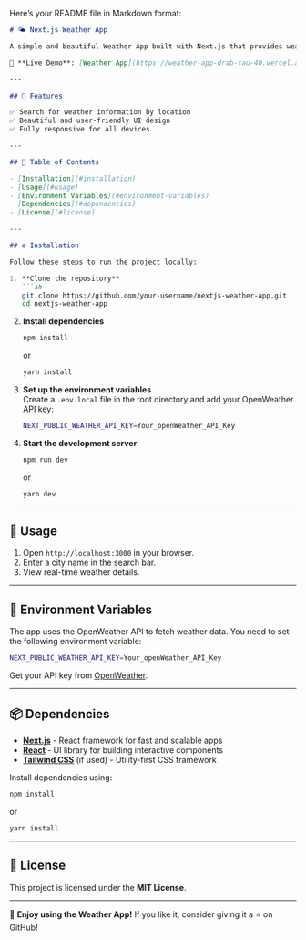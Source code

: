 Here’s your README file in Markdown format:  

```md
# 🌤 Next.js Weather App

A simple and beautiful Weather App built with Next.js that provides weather information based on user-searched locations. The app fetches real-time weather data from the OpenWeather API and presents it in an intuitive, responsive UI.

🚀 **Live Demo**: [Weather App](https://weather-app-drab-tau-40.vercel.app)

---

## 📌 Features

✅ Search for weather information by location  
✅ Beautiful and user-friendly UI design  
✅ Fully responsive for all devices  

---

## 📂 Table of Contents

- [Installation](#installation)
- [Usage](#usage)
- [Environment Variables](#environment-variables)
- [Dependencies](#dependencies)
- [License](#license)

---

## ⚙️ Installation

Follow these steps to run the project locally:

1. **Clone the repository**  
   ```sh
   git clone https://github.com/your-username/nextjs-weather-app.git
   cd nextjs-weather-app
   ```

2. **Install dependencies**  
   ```sh
   npm install
   ```
   or  
   ```sh
   yarn install
   ```

3. **Set up the environment variables**  
   Create a `.env.local` file in the root directory and add your OpenWeather API key:  
   ```sh
   NEXT_PUBLIC_WEATHER_API_KEY=Your_openWeather_API_Key
   ```

4. **Start the development server**  
   ```sh
   npm run dev
   ```
   or  
   ```sh
   yarn dev
   ```

---

## 🚀 Usage

1. Open `http://localhost:3000` in your browser.
2. Enter a city name in the search bar.
3. View real-time weather details.

---

## 🔑 Environment Variables

The app uses the OpenWeather API to fetch weather data. You need to set the following environment variable:

```sh
NEXT_PUBLIC_WEATHER_API_KEY=Your_openWeather_API_Key
```

Get your API key from [OpenWeather](https://openweathermap.org/api).

---

## 📦 Dependencies

- **[Next.js](https://nextjs.org/)** - React framework for fast and scalable apps  
- **[React](https://reactjs.org/)** - UI library for building interactive components  
- **[Tailwind CSS](https://tailwindcss.com/)** (if used) - Utility-first CSS framework  

Install dependencies using:

```sh
npm install
```
or  
```sh
yarn install
```

---

## 📜 License

This project is licensed under the **MIT License**.

---

🌟 **Enjoy using the Weather App!** If you like it, consider giving it a ⭐ on GitHub!

```


